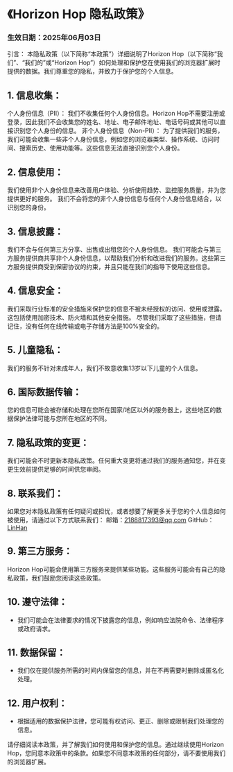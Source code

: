 # 《Horizon Hop 隐私政策》

### 生效日期：2025年06月03日

引言：
本隐私政策（以下简称“本政策”）详细说明了Horizon Hop（以下简称“我们”、“我们的”或“Horizon Hop”）如何处理和保护您在使用我们的浏览器扩展时提供的数据。我们尊重您的隐私，并致力于保护您的个人信息。

## 1. 信息收集：

个人身份信息（PII）： 我们不收集任何个人身份信息。Horizon Hop不需要注册或登录，因此我们不会收集您的姓名、地址、电子邮件地址、电话号码或其他可以直接识别您个人身份的信息。
非个人身份信息（Non-PII）： 为了提供我们的服务，我们可能会收集一些非个人身份信息，例如您的浏览器类型、操作系统、访问时间、搜索历史、使用功能等。这些信息无法直接识别您个人身份。

## 2. 信息使用：

我们使用非个人身份信息来改善用户体验、分析使用趋势、监控服务质量，并为您提供更好的服务。
我们不会将您的非个人身份信息与任何个人身份信息结合，以识别您的身份。

## 3. 信息披露：

我们不会与任何第三方分享、出售或出租您的个人身份信息。
我们可能会与第三方服务提供商共享非个人身份信息，以帮助我们分析和改进我们的服务。这些第三方服务提供商受到保密协议的约束，并且只能在我们的指导下使用这些信息。

## 4. 信息安全：

我们采取行业标准的安全措施来保护您的信息不被未经授权的访问、使用或泄露。这包括使用加密技术、防火墙和其他安全措施。
尽管我们采取了这些措施，但请记住，没有任何在线传输或电子存储方法是100%安全的。

## 5. 儿童隐私：

我们的服务不针对未成年人，我们不故意收集13岁以下儿童的个人信息。

## 6. 国际数据传输：

您的信息可能会被存储和处理在您所在国家/地区以外的服务器上，这些地区的数据保护法律可能与您所在地区的不同。

## 7. 隐私政策的变更：

我们可能会不时更新本隐私政策。任何重大变更将通过我们的服务通知您，并在变更生效前提供足够的时间供您审阅。

## 8. 联系我们：

如果您对本隐私政策有任何疑问或担忧，或者想要了解更多关于您的个人信息如何被使用，请通过以下方式联系我们：
邮箱：2188817393@qq.com
GitHub：[LinHan](https://github.com/LinHanlove)

## 9. 第三方服务：

Horizon Hop可能会使用第三方服务来提供某些功能。这些服务可能会有自己的隐私政策，我们鼓励您阅读这些政策。

## 10. 遵守法律：

- 我们可能会在法律要求的情况下披露您的信息，例如响应法院命令、法律程序或政府请求。

## 11. 数据保留：

- 我们仅在提供服务所需的时间内保留您的信息，并在不再需要时删除或匿名化处理。

## 12. 用户权利：

- 根据适用的数据保护法律，您可能有权访问、更正、删除或限制我们处理您的信息。

请仔细阅读本政策，并了解我们如何使用和保护您的信息。通过继续使用Horizon Hop，您同意本政策中的条款。如果您不同意本政策的任何部分，请不要使用我们的浏览器扩展。
